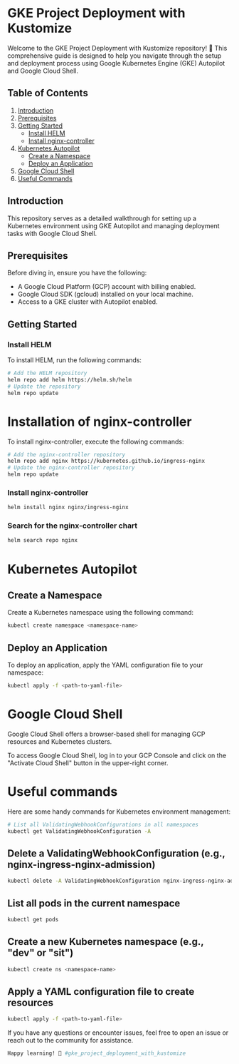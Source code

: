 # GKE Project Deployment with Kustomize

Welcome to the GKE Project Deployment with Kustomize repository! 🌟 This comprehensive guide is designed to help you navigate through the setup and deployment process using Google Kubernetes Engine (GKE) Autopilot and Google Cloud Shell.

## Table of Contents
1. [Introduction](#introduction)
2. [Prerequisites](#prerequisites)
3. [Getting Started](#getting-started)
   - [Install HELM](#install-helm)
   - [Install nginx-controller](#install-nginx-controller)
4. [Kubernetes Autopilot](#kubernetes-autopilot)
   - [Create a Namespace](#create-a-namespace)
   - [Deploy an Application](#deploy-an-application)
5. [Google Cloud Shell](#google-cloud-shell)
6. [Useful Commands](#useful-commands)

## Introduction
This repository serves as a detailed walkthrough for setting up a Kubernetes environment using GKE Autopilot and managing deployment tasks with Google Cloud Shell.

## Prerequisites
Before diving in, ensure you have the following:
- A Google Cloud Platform (GCP) account with billing enabled.
- Google Cloud SDK (gcloud) installed on your local machine.
- Access to a GKE cluster with Autopilot enabled.

## Getting Started
### Install HELM
To install HELM, run the following commands:

```bash
# Add the HELM repository
helm repo add helm https://helm.sh/helm
# Update the repository
helm repo update
```

# Installation of nginx-controller

To install nginx-controller, execute the following commands:

```bash
# Add the nginx-controller repository
helm repo add nginx https://kubernetes.github.io/ingress-nginx
# Update the nginx-controller repository
helm repo update
```
### Install nginx-controller
```bash
helm install nginx nginx/ingress-nginx 
```
### Search for the nginx-controller chart
```bash
helm search repo nginx
```

# Kubernetes Autopilot

## Create a Namespace

Create a Kubernetes namespace using the following command:

```bash
kubectl create namespace <namespace-name>
```
## Deploy an Application
To deploy an application, apply the YAML configuration file to your namespace:

```bash
kubectl apply -f <path-to-yaml-file>
```
# Google Cloud Shell
Google Cloud Shell offers a browser-based shell for managing GCP resources and Kubernetes clusters.

To access Google Cloud Shell, log in to your GCP Console and click on the "Activate Cloud Shell" button in the upper-right corner.

# Useful commands
Here are some handy commands for Kubernetes environment management:

```bash
# List all ValidatingWebhookConfigurations in all namespaces
kubectl get ValidatingWebhookConfiguration -A
```
## Delete a ValidatingWebhookConfiguration (e.g., nginx-ingress-nginx-admission)
```bash
kubectl delete -A ValidatingWebhookConfiguration nginx-ingress-nginx-admission
```

## List all pods in the current namespace
```bash
kubectl get pods
```
## Create a new Kubernetes namespace (e.g., "dev" or "sit")
```bash
kubectl create ns <namespace-name>
```
## Apply a YAML configuration file to create resources
```bash
kubectl apply -f <path-to-yaml-file>
```

If you have any questions or encounter issues, feel free to open an issue or reach out to the community for assistance.
```bash
Happy learning! 🚀 #gke_project_deployment_with_kustomize
```
